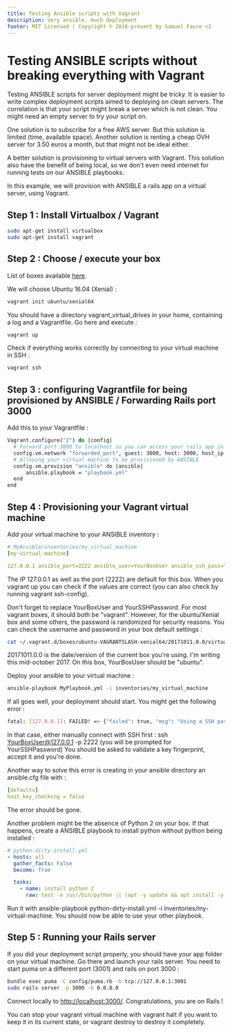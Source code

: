 ```yaml
---
title: Testing Ansible scripts with Vagrant
description: Very ansible, much deployment
footer: MIT Licensed | Copyright © 2018-present by Samuel Faure <3
---
```

# Testing ANSIBLE scripts without breaking everything with Vagrant

Testing ANSIBLE scripts for server deployment might be tricky.
It is easier to write complex deployment scripts aimed to deploying on clean servers. The correlation is that your script might break a server which is not clean. You might need an empty server to try your script on.

One solution is to subscribe for a free AWS server. But this solution is limited (time, available space).
Another solution is renting a cheap OVH server for 3.50 euros a month, but that might not be ideal either.

A better solution is provisioning to virtual servers with Vagrant. This solution also have the benefit of being local, so we don't even need internet for running tests on our ANSIBLE playbooks.

In this example, we will provision with ANSIBLE a rails app on a virtual server, using Vagrant.

## Step 1 : Install Virtualbox / Vagrant

```bash
sudo apt-get install virtualbox
sudo apt-get install vagrant
```

## Step 2 : Choose / execute your box

List of boxes available [here](https://app.vagrantup.com/boxes/search).

We will choose Ubuntu 16.04 (Xenial) :

```bash
vagrant init ubuntu/xenial64
```

You should have a directory vagrant_virtual_drives in your home, containing a log and a Vagrantfile. Go here and execute :

```bash
vagrant up
```

Check if everything works correctly by connecting to your virtual machine in SSH :

```bash
vagrant ssh
```

## Step 3 : configuring Vagrantfile for being provisioned by ANSIBLE / Forwarding Rails port 3000

Add this to your Vagrantfile :

```bash
Vagrant.configure("2") do |config|
  # Forward port 3000 to localhost so you can access your rails app in your browser
  config.vm.network "forwarded_port", guest: 3000, host: 3000, host_ip: "127.0.0.1"
  # Allowing your virtual machine to be provisioned by ANSIBLE
  config.vm.provision "ansible" do |ansible|
      ansible.playbook = "playbook.yml"
  end
end
```

## Step 4 : Provisioning your Vagrant virtual machine

Add your virtual machine to your ANSIBLE inventory :

```yaml
# MyAnsible/inventories/my_virtual_machine
[my-virtual-machine]

127.0.0.1 ansible_port=2222 ansible_user=YourBoxUser ansible_ssh_pass=YourSSHPassword
```

The IP 127.0.0.1 as well as the port (2222) are default for this box. When you vagrant up you can check if the values are correct (you can also check by running vagrant ssh-config).

Don't forget to replace YourBoxUser and YourSSHPassword. For most vagrant boxes, it should both be "vagrant". However, for the ubuntu/Xenial box and some others, the password is randomized for security reasons. You can check the username and password in your box default settings :

```bash
cat ~/.vagrant.d/boxes/ubuntu-VAGRANTSLASH-xenial64/20171011.0.0/virtualbox
```

20171011.0.0 is the date/version of the current box you're using. I'm writing this mid-october 2017. On this box, YourBoxUser should be "ubuntu".

Deploy your ansible to your virtual machine :

```bash
ansible-playbook MyPlaybook.yml -i inventories/my_virtual_machine
```

If all goes well, your deployment should start.
You might get the following error :

```bash
fatal: [127.0.0.1]: FAILED! => {"failed": true, "msg": "Using a SSH password instead of a key is not possible because Host Key checking is enabled and sshpass does not support this. Please add this host's fingerprint to your known_hosts file to manage this host."}
```

In that case, either manually connect with SSH first : ssh YourBoxUser@127.0.0.1 -p 2222 (you will be prompted for YourSSHPassword)
You should be asked to validate a key fingerprint, accept it and you're done.

Another way to solve this error is creating in your ansible directory an ansible.cfg file with :

```yaml
[defaults]
host_key_checking = false
```

The error should be gone.

Another problem might be the absence of Python 2 on your box. If that happens, create a ANSIBLE playbook to install python without python being installed :

```yaml
# python-dirty-install.yml
- hosts: all
  gather_facts: False
  become: True

  tasks:
    - name: install python 2
      raw: test -e /usr/bin/python || (apt -y update && apt install -y python-minimal)
```

Run it with ansible-playbook python-dirty-install.yml -i inventories/my-virtual-machine. You should now be able to use your other playbook.

## Step 5 : Running your Rails server

If you did your deployment script properly, you should have your app folder on your virtual machine. Go there and launch your rails server. You need to start puma on a different port (3001) and rails on port 3000 :

```bash
bundle exec puma -C config/puma.rb -b tcp://127.0.0.1:3001
sudo rails server -p 3000 -b 0.0.0.0
```

Connect locally to [http://localhost:3000/](http://localhost:3000/). Congratulations, you are on Rails !

You can stop your vagrant virtual machine with vagrant halt if you want to keep it in its current state, or vagrant destroy to destroy it completely.